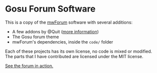 # Gosu Forum Software

This is a copy of the [mwForum](http://www.mwforum.org/) software with several additions:

* A few addons by @Quit ([more information](http://www.mwforum.org/forum/board_show.pl?bid=16))
* The Gosu forum theme
* mwForum's dependencies, inside the `code/` folder

Each of these projects has its own license, no code is mixed or modified. The parts that I have contributed are licensed under the MIT license.

[See the forum in action.](http://www.libgosu.org/cgi-bin/mwf/forum.pl)